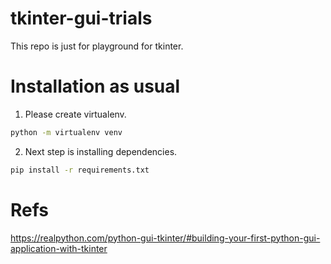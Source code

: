 # tkinter-gui-trials

This repo is just for playground for tkinter.

# Installation as usual

1. Please create virtualenv.

```bash
python -m virtualenv venv
```

2. Next step is installing dependencies.

```bash
pip install -r requirements.txt
```

# Refs

https://realpython.com/python-gui-tkinter/#building-your-first-python-gui-application-with-tkinter
